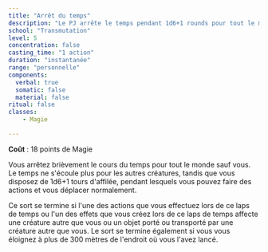 ```yaml
---
title: "Arrêt du temps"
description: "Le PJ arrête le temps pendant 1d6+1 rounds pour tout le monde sauf lui."
school: "Transmutation"
level: 5
concentration: false
casting_time: "1 action"
duration: "instantanée"
range: "personnelle"
components:
  verbal: true
  somatic: false
  material: false
ritual: false
classes:
    - Magie

---
```

**Coût** : 18 points de Magie    

Vous arrêtez brièvement le cours du temps pour tout le monde sauf vous. Le temps ne s'écoule plus pour les autres créatures, tandis que vous disposez de 1d6+1  tours d'affilée, pendant lesquels vous pouvez faire des actions et vous déplacer normalement.

Ce sort se termine si l'une des actions que vous effectuez lors de ce laps de temps ou l'un des effets que vous créez lors de ce laps de temps affecte une créature autre que vous ou un objet porté ou transporté par une créature autre que vous. Le sort se termine également si vous vous éloignez à plus de 300 mètres de l'endroit où vous l'avez lancé.

